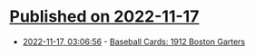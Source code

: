 # [Published on 2022-11-17](index.md)

* [2022-11-17, 03:06:56](https://news.ycombinator.com/item?id=33634442) - [Baseball Cards: 1912 Boston Garters](http://www.cycleback.com/garter.html)
